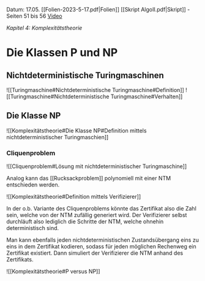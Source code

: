 Datum: 17.05.
[[Folien-2023-5-17.pdf|Folien]]
[[Skript AlgoII.pdf|Skript]] - Seiten 51 bis 56
[Video](https://uni-bonn.sciebo.de/s/YVfBpu1J5oiqZGj#/files_mediaviewer/Vorlesung-06.mp4)

*Kapitel 4: Komplexitätstheorie*
# Die Klassen P und NP
## Nichtdeterministische Turingmaschinen
![[Turingmaschine#Nichtdeterministische Turingmaschine#Definition]]
![[Turingmaschine#Nichtdeterministische Turingmaschine#Verhalten]]

## Die Klasse NP
![[Komplexitätstheorie#Die Klasse NP#Definition mittels nichtdeterministischer Turingmaschien]]

### Cliquenproblem
![[Cliquenproblem#Lösung mit nichtdeterministischer Turingmaschine]]

Analog kann das [[Rucksackproblem]] polynomiell mit einer NTM entschieden werden.

![[Komplexitätstheorie#Definition mittels Verifizierer]]

In der o.b. Variante des Cliquenproblems könnte das Zertifikat also die Zahl sein, welche von der NTM zufällig generiert wird. Der Verifizierer selbst durchläuft also lediglich die Schritte der NTM, welche ohnehin deterministisch sind. 

Man kann ebenfalls jeden nichtdeterministischen Zustandsübergang eins zu eins in dem Zertifikat kodieren, sodass für jeden möglichen Rechenweg ein Zertifikat existiert. Dann simuliert der Verifizierer die NTM anhand des Zertifikats.

![[Komplexitätstheorie#P versus NP]]